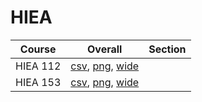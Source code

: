 # HIEA

| Course | Overall | Section |
| ------ | ------- | ------- |
| HIEA 112 | [csv](https://github.com/UCSD-Historical-Enrollment-Data/2025Fall/blob/main/overall/HIEA%20112.csv), [png](https://raw.githubusercontent.com/UCSD-Historical-Enrollment-Data/2025Fall/main/plot_overall/HIEA%20112.png), [wide](https://raw.githubusercontent.com/UCSD-Historical-Enrollment-Data/2025Fall/main/plot_overall_wide/HIEA%20112.png) |  |
| HIEA 153 | [csv](https://github.com/UCSD-Historical-Enrollment-Data/2025Fall/blob/main/overall/HIEA%20153.csv), [png](https://raw.githubusercontent.com/UCSD-Historical-Enrollment-Data/2025Fall/main/plot_overall/HIEA%20153.png), [wide](https://raw.githubusercontent.com/UCSD-Historical-Enrollment-Data/2025Fall/main/plot_overall_wide/HIEA%20153.png) |  |
